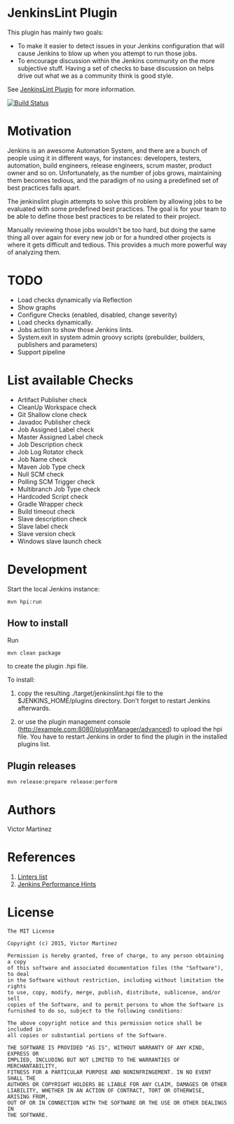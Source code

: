 JenkinsLint Plugin
==================

This plugin has mainly two goals:
- To make it easier to detect issues in your Jenkins configuration that will cause Jenkins to blow up when you attempt to run those jobs.
- To encourage discussion within the Jenkins community on the more subjective stuff. Having a set of checks to base discussion on helps drive out what we as a community think is good style.

See [JenkinsLint Plugin](https://wiki.jenkins-ci.org/display/JENKINS/JenkinsLint+Plugin) for more information.

[![Build Status](https://jenkins.ci.cloudbees.com/buildStatus/icon?job=plugins/jenkinslint-plugin)](https://jenkins.ci.cloudbees.com/job/plugins/job/jenkinslint-plugin/)


Motivation
==========

Jenkins is an awesome Automation System, and there are a bunch of people using it in different ways, for instances:
developers, testers, automation, build engineers, release engineers, scrum master, product owner and so on. Unfortunately, as
the number of jobs grows, maintaining them becomes tedious, and the paradigm of no using a predefined set of best practices
falls apart.

The jenkinslint plugin attempts to solve this problem by allowing jobs to be evaluated with some predefined
best practices. The goal is for your team to be able to define those best practices to be related to their project.

Manually reviewing those jobs wouldn't be too hard, but doing the same thing all over again for every new job or for
a hundred other projects is where it gets difficult and tedious. This provides a much more powerful way of analyzing them.


TODO
=====================

- Load checks dynamically via Reflection
- Show graphs
- Configure Checks (enabled, disabled, change severity)
- Load checks dynamically.
- Jobs action to show those Jenkins lints.
- System.exit in system admin groovy scripts (prebuilder, builders, publishers and parameters)
- Support pipeline

List available Checks
=====================

* Artifact Publisher check
* CleanUp Workspace check
* Git Shallow clone check
* Javadoc Publisher check
* Job Assigned Label check
* Master Assigned Label check
* Job Description check
* Job Log Rotator check
* Job Name check
* Maven Job Type check
* Null SCM check
* Polling SCM Trigger check
* Multibranch Job Type check
* Hardcoded Script check
* Gradle Wrapper check
* Build timeout check
* Slave description check
* Slave label check
* Slave version check
* Windows slave launch check


Development
===========

Start the local Jenkins instance:

    mvn hpi:run


How to install
--------------

Run

	mvn clean package

to create the plugin .hpi file.


To install:

1. copy the resulting ./target/jenkinslint.hpi file to the $JENKINS_HOME/plugins directory. Don't forget to restart Jenkins afterwards.

2. or use the plugin management console (http://example.com:8080/pluginManager/advanced) to upload the hpi file. You have to restart Jenkins in order to find the plugin in the installed plugins list.


Plugin releases
---------------

	mvn release:prepare release:perform


Authors
=======

Victor Martinez


References
==========

1. [Linters list](https://github.com/mcandre/linters)
2. [Jenkins Performance Hints](http://soldering-iron.blogspot.com.es/2014/01/jenkins-performance-hints.html)

License
=======

    The MIT License

    Copyright (c) 2015, Victor Martinez

    Permission is hereby granted, free of charge, to any person obtaining a copy
    of this software and associated documentation files (the "Software"), to deal
    in the Software without restriction, including without limitation the rights
    to use, copy, modify, merge, publish, distribute, sublicense, and/or sell
    copies of the Software, and to permit persons to whom the Software is
    furnished to do so, subject to the following conditions:

    The above copyright notice and this permission notice shall be included in
    all copies or substantial portions of the Software.

    THE SOFTWARE IS PROVIDED "AS IS", WITHOUT WARRANTY OF ANY KIND, EXPRESS OR
    IMPLIED, INCLUDING BUT NOT LIMITED TO THE WARRANTIES OF MERCHANTABILITY,
    FITNESS FOR A PARTICULAR PURPOSE AND NONINFRINGEMENT. IN NO EVENT SHALL THE
    AUTHORS OR COPYRIGHT HOLDERS BE LIABLE FOR ANY CLAIM, DAMAGES OR OTHER
    LIABILITY, WHETHER IN AN ACTION OF CONTRACT, TORT OR OTHERWISE, ARISING FROM,
    OUT OF OR IN CONNECTION WITH THE SOFTWARE OR THE USE OR OTHER DEALINGS IN
    THE SOFTWARE.
